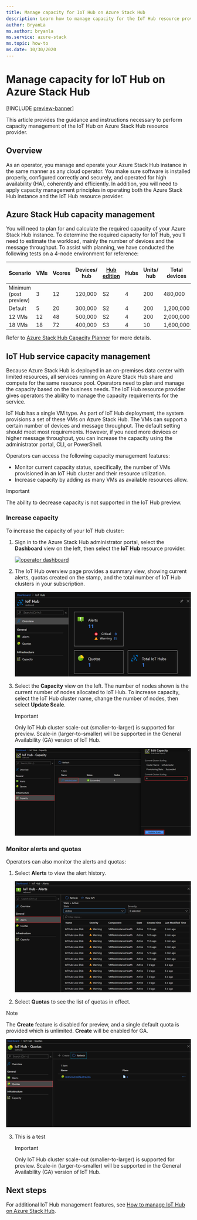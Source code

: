 ```yaml
---
title: Manage capacity for IoT Hub on Azure Stack Hub
description: Learn how to manage capacity for the IoT Hub resource provider on Azure Stack Hub.
author: BryanLa
ms.author: bryanla
ms.service: azure-stack
ms.topic: how-to
ms.date: 10/30/2020 
---
```

# Manage capacity for IoT Hub on Azure Stack Hub

[!INCLUDE [preview-banner](../includes/iot-hub-preview.md)]

This article provides the guidance and instructions necessary to perform capacity management of the IoT Hub on Azure Stack Hub resource provider.

## Overview

As an operator, you manage and operate your Azure Stack Hub instance in the same manner as any cloud operator. You make sure software is installed properly, configured correctly and securely, and operated for high availability (HA), coherently and efficiently. In addition, you will need to apply capacity management principles in operating both the Azure Stack Hub instance and the IoT Hub resource provider.

## Azure Stack Hub capacity management

You will need to plan for and calculate the required capacity of your Azure Stack Hub instance. To determine the required capacity for IoT Hub, you'll need to estimate the workload, mainly the number of devices and the message throughput. To assist with planning, we have conducted the following tests on a 4-node environment for reference:

| Scenario | VMs | Vcores | Devices/ hub | [Hub edition](https://azure.microsoft.com/pricing/details/iot-hub) | Hubs | Units/ hub | Total devices | Total hub units | Millions of messages/ day |
|----------|---------------|------------------|-----------------------|-------------------|-|-|-|-|-|
|Minimum (post preview)|3|12|120,000|S2|4|200|480,000|800|4,800|
|Default|5|20|300,000|S2|4|200|1,200,000|800|4,800|
|12 VMs|12|48|500,000|S2|4|200|2,000,000|800|4,800|
|18 VMs|18|72|400,000|S3|4|10|1,600,000|40|12,000|

Refer to [Azure Stack Hub Capacity Planner](azure-stack-capacity-planner.md) for more details.

## IoT Hub service capacity management

Because Azure Stack Hub is deployed in an on-premises data center with limited resources, all services running on Azure Stack Hub share and compete for the same resource pool. Operators need to plan and manage the capacity based on the business needs. The IoT Hub resource provider gives operators the ability to manage the capacity requirements for the service.

IoT Hub has a single VM type. As part of IoT Hub deployment, the system provisions a set of these VMs on Azure Stack Hub. The VMs can support a certain number of devices and message throughput. The default setting should meet most requirements. However, if you need more devices or higher message throughput, you can increase the capacity using the administrator portal, CLI, or PowerShell. 

Operators can access the following capacity management features:

- Monitor current capacity status, specifically, the number of VMs provisioned in an IoT Hub cluster and their resource utilization.
- Increase capacity by adding as many VMs as available resources allow. 

> [!IMPORTANT]
> The ability to decrease capacity is not supported in the IoT Hub preview.

### Increase capacity

To increase the capacity of your IoT Hub cluster:

1. Sign in to the Azure Stack Hub administrator portal, select the **Dashboard** view on the left, then select the **IoT Hub** resource provider.

   [![operator dashboard](media\iot-hub-rp-manage-capacity\dashboard.png)](media\iot-hub-rp-manage-capacity\dashboard.png#lightbox)

2. The IoT Hub overview page provides a summary view, showing current alerts, quotas created on the stamp, and the total number of IoT Hub clusters in your subscription. 

   [![iot hub dashboard - overview](media\iot-hub-rp-manage-capacity\dashboard-rp-iot-hub-overview.png)](media\iot-hub-rp-manage-capacity\dashboard-rp-iot-hub-overview.png#lightbox)

3. Select the **Capacity** view on the left. The number of nodes shown is the current number of nodes allocated to IoT Hub. To increase capacity, select the IoT Hub cluster name, change the number of nodes, then select **Update Scale**. 

   > [!IMPORTANT]
   > Only IoT Hub cluster scale-out (smaller-to-larger) is supported for preview. Scale-in (larger-to-smaller) will be supported in the General Availability (GA) version of IoT Hub.

   [![iot hub dashboard - capacity](media\iot-hub-rp-manage-capacity\dashboard-rp-iot-hub-capacity.png)](media\iot-hub-rp-manage-capacity\dashboard-rp-iot-hub-capacity.png#lightbox)

### Monitor alerts and quotas

Operators can also monitor the alerts and quotas:

1. Select **Alerts** to view the alert history.
 
   [![iot hub dashboard - alerts](media\iot-hub-rp-manage-capacity\dashboard-rp-iot-hub-alerts.png)](media\iot-hub-rp-manage-capacity\dashboard-rp-iot-hub-alerts.png#lightbox)  

2.	Select **Quotas** to see the list of quotas in effect.  

   > [!NOTE]
   > The **Create** feature is disabled for preview, and a single default quota is provided which is unlimited. **Create** will be enabled for GA.
   
   [![iot hub dashboard - quotas](media\iot-hub-rp-manage-capacity\dashboard-rp-iot-hub-quotas.png)](media\iot-hub-rp-manage-capacity\dashboard-rp-iot-hub-quotas.png#lightbox)  

3. This is a test

   > [!IMPORTANT]
   > Only IoT Hub cluster scale-out (smaller-to-larger) is supported for preview. Scale-in (larger-to-smaller) will be supported in the General Availability (GA) version of IoT Hub.

## Next steps

For additional IoT Hub management features, see [How to manage IoT Hub on Azure Stack Hub](iot-hub-rp-manage.md).
